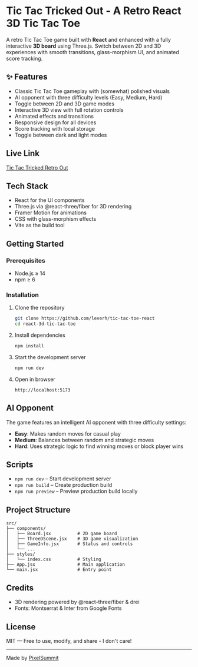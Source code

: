 # Tic Tac Tricked Out - A Retro React 3D Tic Tac Toe

A retro Tic Tac Toe game built with **React** and enhanced with a fully interactive **3D board** using Three.js. Switch between 2D and 3D experiences with smooth transitions, glass-morphism UI, and animated score tracking.

## ✨ Features

- Classic Tic Tac Toe gameplay with (somewhat) polished visuals
- AI opponent with three difficulty levels (Easy, Medium, Hard)
- Toggle between 2D and 3D game modes
- Interactive 3D view with full rotation controls
- Animated effects and transitions
- Responsive design for all devices
- Score tracking with local storage
- Toggle between dark and light modes

## Live Link
[Tic Tac Tricked Retro Out](https://ornate-praline-606cfd.netlify.app/)

## Tech Stack

- React for the UI components
- Three.js via @react-three/fiber for 3D rendering
- Framer Motion for animations
- CSS with glass-morphism effects
- Vite as the build tool

## Getting Started

### Prerequisites

- Node.js ≥ 14
- npm ≥ 6

### Installation

1. Clone the repository
   ```bash
   git clone https://github.com/leverh/tic-tac-toe-react
   cd react-3d-tic-tac-toe
   ```

2. Install dependencies
   ```bash
   npm install
   ```

3. Start the development server
   ```bash
   npm run dev
   ```

4. Open in browser
   ```
   http://localhost:5173
   ```

## AI Opponent

The game features an intelligent AI opponent with three difficulty settings:

- **Easy**: Makes random moves for casual play
- **Medium**: Balances between random and strategic moves
- **Hard**: Uses strategic logic to find winning moves or block player wins

## Scripts

- `npm run dev` – Start development server
- `npm run build` – Create production build
- `npm run preview` – Preview production build locally

## Project Structure

```
src/
├── components/
│   ├── Board.jsx          # 2D game board
│   ├── ThreeDScene.jsx    # 3D game visualization
│   ├── GameInfo.jsx       # Status and controls
│   └── ...
├── styles/
│   └── index.css          # Styling
├── App.jsx                # Main application
└── main.jsx               # Entry point
```

## Credits

- 3D rendering powered by @react-three/fiber & drei
- Fonts: Montserrat & Inter from Google Fonts

## License

MIT — Free to use, modify, and share - I don't care!

---

Made by [PixelSummit](https://pixelsummit.dev/)